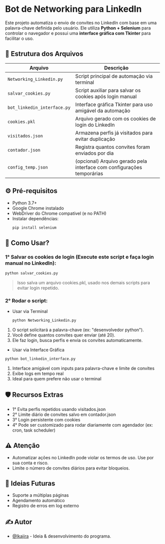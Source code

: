 # Bot de Networking para LinkedIn

Este projeto automatiza o envio de convites no LinkedIn com base em uma palavra-chave definida pelo usuário. Ele utiliza **Python + Selenium** para controlar o navegador e possui uma **interface gráfica com Tkinter** para facilitar o uso.

## 📁 Estrutura dos Arquivos

| Arquivo                    | Descrição                                                                 |
|---------------------------|---------------------------------------------------------------------------|
| `Networking_Linkedin.py`  | Script principal de automação via terminal                                |
| `salvar_cookies.py`       | Script auxiliar para salvar os cookies após login manual                  |
| `bot_linkedin_interface.py` | Interface gráfica Tkinter para uso amigável da automação                 |
| `cookies.pkl`             | Arquivo gerado com os cookies de login do LinkedIn                        |
| `visitados.json`          | Armazena perfis já visitados para evitar duplicação                       |
| `contador.json`           | Registra quantos convites foram enviados por dia                          |
| `config_temp.json`        | (opcional) Arquivo gerado pela interface com configurações temporárias    |

## ⚙️ Pré-requisitos

- Python 3.7+
- Google Chrome instalado
- WebDriver do Chrome compatível (e no PATH)
- Instalar dependências:
  ```bash
  pip install selenium

## 🧪  Como Usar? <a name = "como_usar"></a>
### 1° Salvar os cookies de login (Execute este script e faça login manual no LinkedIn):
```bash
python salvar_cookies.py
```
>Isso salva um arquivo cookies.pkl, usado nos demais scripts para evitar login repetido.

### 2° Rodar o script:
- Usar via Terminal
  ```bash
  python Networking_Linkedin.py
  ```
1. O script solicitará a palavra-chave (ex: "desenvolvedor python").
2. Você define quantos convites quer enviar (até 20).
3. Ele faz login, busca perfis e envia os convites automaticamente.

- Usar via Interface Gráfica
```bash
python bot_linkedin_interface.py
```
1. Interface amigável com inputs para palavra-chave e limite de convites
2. Exibe logs em tempo real
3. Ideal para quem prefere não usar o terminal

## 🛡️ Recursos Extras
- 1° Evita perfis repetidos usando visitados.json
- 2° Limite diário de convites salvo em contador.json
- 3° Login persistente com cookies
- 4° Pode ser customizado para rodar diariamente com agendador (ex: cron, task scheduler)

## ⚠️ Atenção
- Automatizar ações no LinkedIn pode violar os termos de uso. Use por sua conta e risco.
- Limite o número de convites diários para evitar bloqueios.

## 🧠 Ideias Futuras
- Suporte a múltiplas páginas
- Agendamento automático
- Registro de erros em log externo

## ✍️ Autor <a name = "autor"></a>
- [@Ikajira](https://github.com/Ikajira) - Ideia & desenvolvimento do programa.
